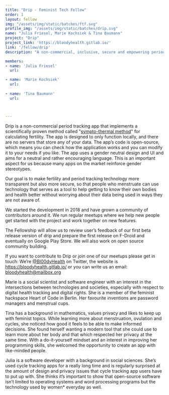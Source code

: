 ```yaml
---
title: "Drip - Feminist Tech Fellow"
order: 1
layout: fellow
img: "/assets/img/static/batches/ftf.svg"
profile_img: "/assets/img/static/batches/drip.svg"
name: "Julia Friesel, Marie Kochsiek & Tina Baumann"
project: "Drip"
project_link: 'https://bloodyhealth.gitlab.io/'
link: '/fellow/drip'
description: "A non-commercial, inclusive, secure and empowering period tracker brought to you by the Bloody Health team."

members:
- name: 'Julia Friesel'
  url:

- name: 'Marie Kochsiek'
  url:
  
- name: 'Tina Baumann'
  url:



---
```

<p>Drip is a non-commercial period tracking app that implements a scientifically proven method called "<a href="https://academic.oup.com/humrep/article/22/5/1310/2914315">sympto-thermal method</a>" for calculating fertility. The app is designed to only function locally, and there are no servers that store any of your data. The app’s code is open-source, which means you can check how the application works and you can modify it to your needs if you like. The app uses a gender neutral design and UI and aims for a neutral and rather encouraging language. This is an important aspect for us because many apps on the market reinforce gender stereotypes.</p>
<p>Our  goal is to make fertility and period tracking technology more transparent but also more secure, so that people who menstruate can use technology that serves as a tool to help getting to know their own bodies and health better without worrying about their data being used in ways they are not aware of.</p>   
<p>We started the development in 2018 and have grown a community of contributors around it. We run regular meetups where we help new people get started with the project and work together on new features.</p>
<p>The Fellowship will allow us to review user’s feedback of our first beta release version of drip and prepare the first release on F-Droid and eventually on Google Play Store. We will also  work on open source community building. </p>
<p>If you want to contribute to Drip or join one of our meetups please get in touch: We’re <a href="https://twitter.com/bl00dyhealth" target="_blank">@Bl00dyHealth</a> on Twitter, the website is <a href="https://bloodyhealth.gitlab.io/"  target="_blank">https://bloodyhealth.gitlab.io/</a> or you can write us an email: <a href="mailto:bloodyhealth@mailbox.org">bloodyhealth@mailbox.org</a></p>

<p><span class="uppercase font-callingcode-regular">Marie</span> is a social scientist and software engineer with an interest in the intersections between technologies and societies, especially with respect to digital health tracking and digital rights. She is a member of the feminist hackspace Heart of Code in Berlin. Her favourite inventions are password managers and menstrual cups.</p>
<p><span class="uppercase font-callingcode-regular">Tina</span> has a background in mathematics, values privacy and likes to keep up with feminist topics. While learning more about menstruation, ovulation and cycles, she noticed how good it feels to be able to make informed decisions. She found herself wanting a modern tool that she could use to learn more about her body and that which respected her privacy at the same time. With a do-it-yourself mindset and an interest in improving her programming skills, she welcomed the opportunity to create an app with like-minded people.</p>
<p><span class="uppercase font-callingcode-regular">Julia</span> is a software developer with a background in social sciences. She’s used cycle tracking apps for a really long time and is regularly surprised at the amount of design and privacy issues that cycle tracking app users have to put up with. She thinks it’s important to show that open-source software isn’t limited to operating systems and word processing programs but the technology used by women* everyday as well.</p>






